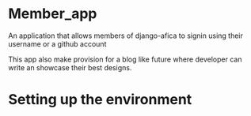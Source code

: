# Member_app
An application that allows members of django-afica to signin using their username or  a github account

This app also make provision for a blog like future where developer can write an showcase their best designs.

# Setting up the environment
